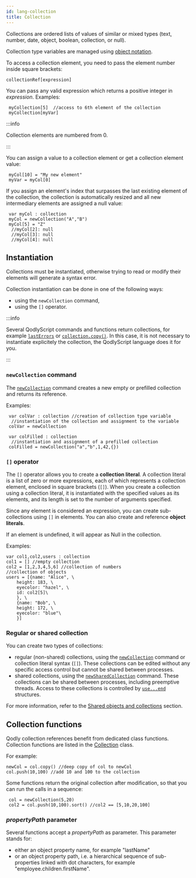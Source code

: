 ```yaml
---
id: lang-collection
title: Collection
---
```


Collections are ordered lists of values of similar or mixed types (text, number, date, object, boolean, collection, or null).

Collection type variables are managed using [object notation](lang-object.md#syntax-basics).

To access a collection element, you need to pass the element number inside square brackets:

```qs
collectionRef[expression]
```

You can pass any valid expression which returns a positive integer in *expression*. Examples:

```qs
 myCollection[5]  //access to 6th element of the collection
 myCollection[myVar]
```

:::info

Collection elements are numbered from 0.

:::

You can assign a value to a collection element or get a collection element value:

```qs
 myCol[10] = "My new element"
 myVar = myCol[0]
```

If you assign an element's index that surpasses the last existing element of the collection, the collection is automatically resized and all new intermediary elements are assigned a null value:

```qs
 var myCol : collection
 myCol = newCollection("A","B")
 myCol[5] = "Z"
  //myCol[2]: null
  //myCol[3]: null
  //myCol[4]: null
```

## Instantiation 

Collections must be instantiated, otherwise trying to read or modify their elements will generate a syntax error.

Collection instantiation can be done in one of the following ways:

- using the `newCollection` command,
- using the `[]` operator.

:::info

Several QodlyScript commands and functions return collections, for example [`lastErrors`](https://doc.4d.com/4dv20/help/command/en/page1799.html) or [`collection.copy()`](../CollectionClass.md#copy). In this case, it is not necessary to instantiate explicitely the collection, the QodlyScript language does it for you.

:::

### `newCollection` command 

The [`newCollection`](../commands/newCollection) command creates a new empty or prefilled collection and returns its reference.

Examples:

```qs
 var colVar : collection //creation of collection type variable
  //instantiation of the collection and assignment to the variable
 colVar = newCollection 
 
 var colFilled : collection
  //instantiation and assignment of a prefilled collection
 colFilled = newCollection("a","b",1,42,{}) 

```

### `[]` operator

The `[]` operator allows you to create a **collection literal**. A collection literal is a list of zero or more expressions, each of which represents a collection element, enclosed in square brackets (`[]`). When you create a collection using a collection literal, it is instantiated with the specified values as its elements, and its length is set to the number of arguments specified.

Since any element is considered an expression, you can create sub-collections using `[]` in elements. You can also create and reference **object literals**.

If an element is undefined, it will appear as Null in the collection.

Examples:

```qs
var col1,col2,users : collection
col1 = [] //empty collection
col2 = [1,2,3,4,5,6] //collection of numbers
//collection of objects
users = [{name: "Alice", \
    height: 183, \
    eyecolor: "hazel", \
    id: col2[5]\
    }, \
    {name: "Bob", \
    height: 172, \
    eyecolor: "blue"\
    }]
```


### Regular or shared collection  

You can create two types of collections:

- regular (non-shared) collections, using the [`newCollection`](../commands/newCollection) command or collection literal syntax (`[]`). These collections can be edited without any specific access control but cannot be shared between processes. 
- shared collections, using the [`newSharedCollection`](../commands/newSharedCollection) command. These collections can be shared between processes, including preemptive threads. Access to these collections is controlled by [`use...end`](lang-shared.md#useend) structures. 

For more information, refer to the [Shared objects and collections](lang-shared.md) section.

## Collection functions  

Qodly collection references benefit from dedicated class functions. Collection functions are listed in the [Collection](../CollectionClass.md) class.

For example:

```qs
newCol = col.copy() //deep copy of col to newCol
col.push(10,100) //add 10 and 100 to the collection
```

Some functions return the original collection after modification, so that you can run the calls in a sequence:

```qs
 col = newCollection(5,20)
 col2 = col.push(10,100).sort() //col2 == [5,10,20,100]
```


### *propertyPath* parameter 


Several functions accept a *propertyPath* as parameter. This parameter stands for:

- either an object property name, for example "lastName"
- or an object property path, i.e. a hierarchical sequence of sub-properties linked with dot characters, for example "employee.children.firstName".

